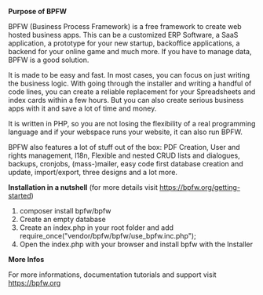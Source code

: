 **Purpose of BPFW** 

BPFW (Business Process Framework) is a free framework to create web hosted business apps. This can be a customized ERP Software, a SaaS application, a prototype for your new startup, backoffice applications, a backend for your online game and much more.
If you have to manage data, BPFW is a good solution.

It is made to be easy and fast. In most cases, you can focus on just writing the business logic.
With going through the installer and writing a handful of code lines, you can create a reliable replacement for your Spreadsheets and index cards within a few hours.
But you can also create serious business apps with it and save a lot of time and money.

It is written in PHP, so you are not losing the flexibility of a real programming language and if your webspace runs your website, it can also run BPFW.

BPFW also features a lot of stuff out of the box:
PDF Creation, User and rights management, l18n, Flexible and nested CRUD lists and dialogues, backups, cronjobs, (mass-)mailer, easy code first database creation and update, import/export, three designs and a lot more.

**Installation in a nutshell**
(for more details visit https://bpfw.org/getting-started)

1. composer install bpfw/bpfw
2. Create an empty database 
3. Create an index.php in your root folder and add require_once("vendor/bpfw/bpfw/use_bpfw.inc.php"); 
4. Open the index.php with your browser and install bpfw with the Installer 

**More Infos**

For more informations, documentation tutorials and support visit https://bpfw.org